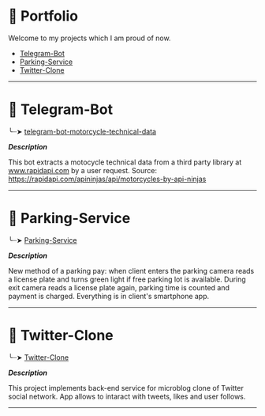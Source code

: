 # 📑 Portfolio
Welcome to my projects which I am proud of now.

- [Telegram-Bot](#telegram-bot)
- [Parking-Service](#parking-service)
- [Twitter-Clone](#twitter-clone)

***

# 📌 Telegram-Bot
╰┈➤ [telegram-bot-motorcycle-technical-data](https://github.com/murashkin-dv/Portfolio/tree/main/telegram-bot-motorcycle-technical-data)

***Description***

This bot extracts a motocycle technical data from a third party library at www.rapidapi.com by a user request. Source: https://rapidapi.com/apininjas/api/motorcycles-by-api-ninjas

***

# 📌 Parking-Service
╰┈➤ [Parking-Service](https://github.com/murashkin-dv/Portfolio/tree/main/parking-service)

***Description***

New method of a parking pay: when client enters the parking camera reads a license plate and turns green light if free parking lot is available. 
During exit camera reads a license plate again, parking time is counted and payment is charged.
Everything is in client's smartphone app.

***

# 📌 Twitter-Clone

╰┈➤ [Twitter-Clone](https://github.com/murashkin-dv/Portfolio/tree/main/twitter-clone)

***Description***

This project implements back-end service for microblog clone of Twitter social network.
App allows to intaract with tweets, likes and user follows.

***
